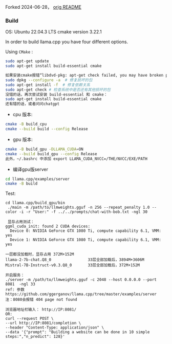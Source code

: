 Forked 2024-06-28， [orig README](README.orig.md)

### Build
OS: Ubuntu 22.04.3 LTS
cmake version 3.22.1

In order to build llama.cpp you have four different options.

Using `CMake` :

```bash
sudo apt-get update
sudo apt-get install build-essential cmake

如果安装cmake报错“libdvd-pkg: apt-get check failed, you may have broken packages. ”
sudo dpkg --configure -a  # 修复损坏的包
sudo apt-get install -f  # 修复依赖关系
sudo apt-get check # 检查系统中是否还有其他损坏的包
没错的话，再次尝试安装 build-essential 和 cmake：
sudo apt-get install build-essential cmake
还有错的话，或者问问chatgpt

```

 - cpu 版本:

```bash
cmake -B build_cpu
cmake --build build --config Release
```

 - gpu 版本:
```bash
cmake -B build_gpu -DLLAMA_CUDA=ON
cmake --build build_gpu --config Release 
此外，~/.bashrc 中添加 export LLAMA_CUDA_NVCC=/THE/NVCC/EXE/PATH
```

- 编译gpu版server

```bash
cd llama.cpp/examples/server
cmake -B build   
```

Test:  
```
cd llama.cpp/build_gpu/bin
 ./main -m /path/to/llmweights.gguf -n 256 --repeat_penalty 1.0 --color -i -r "User:" -f ../../prompts/chat-with-bob.txt -ngl 30
 
 显存占用测试：
ggml_cuda_init: found 2 CUDA devices:
  Device 0: NVIDIA GeForce GTX 1080 Ti, compute capability 6.1, VMM: yes
  Device 1: NVIDIA GeForce GTX 1080 Ti, compute capability 6.1, VMM: yes

一层都没加载时，显存占用 372M+152M    
llama-2-7b-chat.Q8_0                33层全部加载后，3894M+3606M  
Mistral-7B-Instruct-v0.3.Q8_0       33层全部加载后，372M+152M  

开启服务：
./server -m /path/to/llmweights.gguf -c 2048 --host 0.0.0.0 --port 8081  -ngl 33
ref: 参数 https://github.com/ggerganov/llama.cpp/tree/master/examples/server
注：8080会报错 404 page not found

浏览器地址栏输入： http://IP:8081/
OR:
curl --request POST \
--url http://IP:8081/completion \
--header "Content-Type: application/json" \
--data '{"prompt": "Building a website can be done in 10 simple steps:","n_predict": 128}'
```
    
